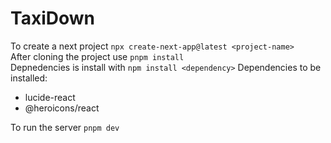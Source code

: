 # TaxiDown

To create a next project `npx create-next-app@latest <project-name>`  
After cloning the project use `pnpm install`   
Depnedencies is install with `npm install <dependency>`
Dependencies to be installed:
- lucide-react
- @heroicons/react

To run the server `pnpm dev`
